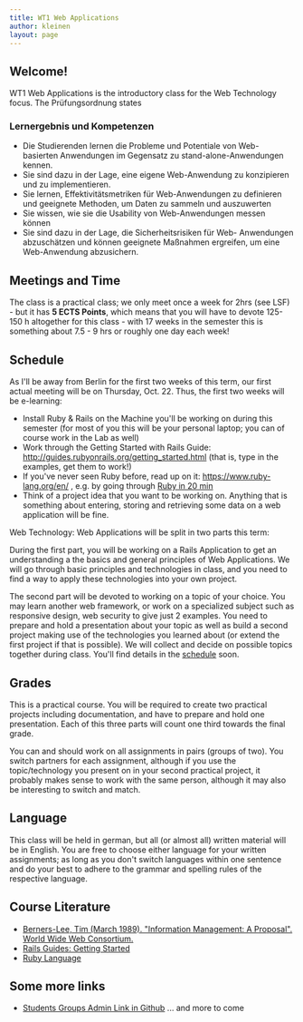 ```yaml
---
title: WT1 Web Applications
author: kleinen
layout: page
---
```


## Welcome!

WT1 Web Applications is the introductory class for the Web Technology focus. The Pr&uuml;fungsordnung states

### Lernergebnis und Kompetenzen

* Die Studierenden lernen die Probleme und Potentiale von Web- basierten Anwendungen im Gegensatz zu stand-alone-Anwendungen kennen.
* Sie sind dazu in der Lage, eine eigene Web-Anwendung zu konzipieren und zu implementieren.
* Sie lernen, Effektivit&auml;tsmetriken f&uuml;r Web-Anwendungen zu definieren und geeignete Methoden, um Daten zu sammeln und auszuwerten
* Sie wissen, wie sie die Usability von Web-Anwendungen messen k&ouml;nnen
* Sie sind dazu in der Lage, die Sicherheitsrisiken f&uuml;r Web- Anwendungen abzusch&auml;tzen und k&ouml;nnen geeignete Maßnahmen ergreifen, um eine Web-Anwendung abzusichern.


## Meetings and Time

The class is a practical class; we only meet once a week for 2hrs (see LSF) -
but it has **5 ECTS Points**, which means that you will have to devote 125-150 h altogether for this class - with 17 weeks in the semester this is something about 7.5 - 9 hrs or roughly one day each week!

## Schedule

As I'll be away from Berlin for the first two weeks of this term, our first actual meeting will be on Thursday, Oct. 22. Thus, the first two weeks will be e-learning:

- Install Ruby & Rails on the Machine you'll be working on during this semester (for most of you this will be your personal laptop; you can of course work in the Lab as well)
- Work through the Getting Started with Rails Guide: http://guides.rubyonrails.org/getting_started.html (that is, type in the examples, get them to work!)
- If you've never seen Ruby before, read up on it: https://www.ruby-lang.org/en/ , e.g. by going through [Ruby in 20 min](https://www.ruby-lang.org/en/documentation/quickstart/)
- Think of a project idea that you want to be working on.
Anything that is something about entering, storing and retrieving some data on a web application will be fine.

Web Technology: Web Applications will be split in two parts this term:

During the first part, you will be working on a Rails Application to get an understanding a the basics and general principles of Web Applications. We will go through basic principles and technologies in class, and
you need to find a way to apply these technologies into
your own project.

The second part will be devoted to working on a topic
of your choice. You may learn another web framework, or
work on a specialized subject such as responsive design, web security to give just 2 examples.
You need to prepare and hold a presentation about your
topic as well as build a second project making use of
the technologies you learned about (or extend the first project if that is possible). We will collect and decide on possible topics together during class.
You'll find details in the [schedule](schedule/) soon.

## Grades

This is a practical course. You will be required to create two practical projects including documentation, and have to prepare and hold one presentation.
Each of this three parts will count one third towards the final grade.

You can and should work on all assignments in pairs (groups of two). You switch partners for each assignment, although if you use the topic/technology you present on in
your second practical project, it probably makes sense to work with the same person, although it may also be interesting to switch and match.

## Language

This class will be held in german, but all (or almost all) written material will
be in English. You are free to choose either language for your written assignments;
as long as you don't switch languages within one sentence and do your best to
adhere to the grammar and spelling rules of the respective language.


## Course Literature

* [Berners-Lee, Tim (March 1989). "Information Management: A Proposal". World Wide Web Consortium. ](http://www.w3.org/History/1989/proposal.html)
* [Rails Guides: Getting Started](http://guides.rubyonrails.org/getting_started.html)
* [Ruby Language](https://www.ruby-lang.org/en/)

## Some more links

* [Students Groups Admin Link in Github](https://github.com/htw-imi-wt1wa-ws2015/ruby-learning/settings/collaboration)
... and more to come

